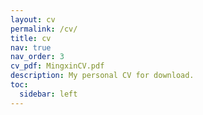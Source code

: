 ```yaml
---
layout: cv
permalink: /cv/
title: cv
nav: true
nav_order: 3
cv_pdf: MingxinCV.pdf
description: My personal CV for download.
toc:
  sidebar: left
---
```

